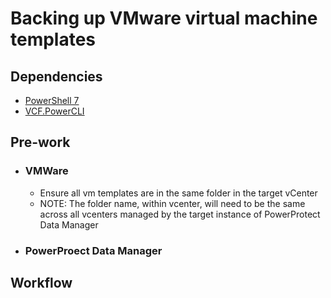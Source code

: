 # Backing up VMware virtual machine templates
## Dependencies
- [PowerShell 7](https://github.com/powershell/powershell/releases)
- [VCF.PowerCLI](https://www.powershellgallery.com/packages/VCF.PowerCLI/9.0.0.24798382)

## Pre-work
- ### VMWare
    - Ensure all vm templates are in the same folder in the target vCenter
    - NOTE: The folder name, within vcenter, will need to be the same across all vcenters managed by the target instance of PowerProtect Data Manager

- ### PowerProect Data Manager



## Workflow


